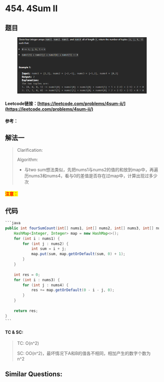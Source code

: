 # 454. 4Sum II

## 题目

<figure><img src="../../.gitbook/assets/image (3) (1) (1) (1) (1) (1) (1) (1) (1) (1).png" alt=""><figcaption></figcaption></figure>

#### Leetcode链接：[https://leetcode.com/problems/4sum-ii/](https://leetcode.com/problems/4sum-ii/)

#### 参考：

## 解法一

> Clarification:&#x20;
>
> Algorithm:&#x20;
>
> * 与two sum想法类似，先把nums1与nums2的值的和放到map中，再遍历nums3和nums4，看与0的差值是否存在过map中，计算出现过多少次

#### <mark style="color:red;">注意：</mark>

## 代码

````java
```java
public int fourSumCount(int[] nums1, int[] nums2, int[] nums3, int[] nums4) {
    HashMap<Integer, Integer> map = new HashMap<>();
    for (int i : nums1) {
        for (int j : nums2) {
            int sum = i + j;
            map.put(sum, map.getOrDefault(sum, 0) + 1);
        }
    }

    int res = 0;
    for (int i : nums3) {
        for (int j : nums4) {
            res += map.getOrDefault(0 - i - j, 0);
        }
    }

    return res;
}
```
````

#### TC & SC:&#x20;

> TC: O(n^2)
>
> SC: OO(n^2)，最坏情况下A和B的值各不相同，相加产生的数字个数为 n^2

## **Similar Questions:**&#x20;
